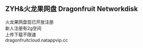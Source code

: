 ## ZYH&火龙果网盘 Dragonfruit Networkdisk
火龙果网盘现已开放注册\
新人注册有2g空间\
上传下载不限速\
dragonfruitcloud.natappvip.cc
